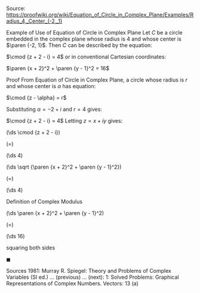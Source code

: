 # 

Source: https://proofwiki.org/wiki/Equation_of_Circle_in_Complex_Plane/Examples/Radius_4,_Center_(-2,_1)

Example of Use of Equation of Circle in Complex Plane
Let $C$ be a circle embedded in the complex plane whose radius is $4$ and whose center is $\paren {-2, 1}$.
Then $C$ can be described by the equation:

$\cmod {z + 2 - i} = 4$
or in conventional Cartesian coordinates:

$\paren {x + 2}^2 + \paren {y - 1}^2 = 16$


Proof
From Equation of Circle in Complex Plane, a circle whose radius is $r$ and whose center is $\alpha$ has equation:

$\cmod {z - \alpha} = r$




Substituting $\alpha = -2 + i$ and $r = 4$ gives:

$\cmod {z + 2 - i} = 4$
Letting $z = x + i y$ gives:














\(\ds \cmod {z + 2 - i}\)

\(=\)







\(\ds 4\)




















\(\ds \sqrt {\paren {x + 2}^2 + \paren {y - 1}^2}\)

\(=\)







\(\ds 4\)





Definition of Complex Modulus














\(\ds \paren {x + 2}^2 + \paren {y - 1}^2\)

\(=\)







\(\ds 16\)





squaring both sides



$\blacksquare$


Sources
1981: Murray R. Spiegel: Theory and Problems of Complex Variables (SI ed.) ... (previous) ... (next): $1$: Solved Problems: Graphical Representations of Complex Numbers. Vectors: $13 \ \text{(a)}$




